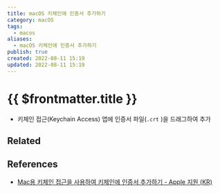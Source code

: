 ```yaml
---
title: macOS 키체인에 인증서 추가하기
category: macOS
tags:
  - macos
aliases:
  - macOS 키체인에 인증서 추가하기
publish: true
created: 2022-08-11 15:19
updated: 2022-08-11 15:19
---
```


# {{ $frontmatter.title }}

- 키체인 접근(Keychain Access) 앱에 인증서 파일(`.crt` )을 드래그하여 추가

## Related

## References

- [Mac용 키체인 접근을 사용하여 키체인에 인증서 추가하기 - Apple 지원 (KR)](https://support.apple.com/ko-kr/guide/keychain-access/kyca2431/mac)
